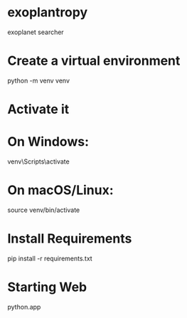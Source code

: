 # exoplantropy
exoplanet searcher

# Create a virtual environment
python -m venv venv

# Activate it
# On Windows:
venv\Scripts\activate
# On macOS/Linux:
source venv/bin/activate

# Install Requirements
pip install -r requirements.txt

# Starting Web
python.app
